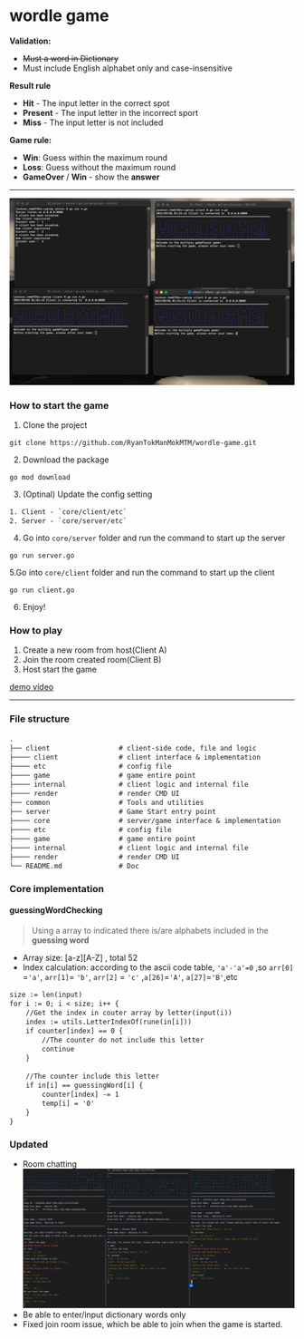 # wordle game
**Validation:**
- ~~Must a word in Dictionary~~
- Must include English alphabet only and case-insensitive

**Result rule**  
- **Hit** - The input letter in the correct spot  
- **Present** - The input letter in the incorrect sport   
- **Miss** - The input letter is not included  

**Game rule:**
- **Win**: Guess within the maximum round
- **Loss**: Guess without the maximum round
- **GameOver** / **Win** - show the **answer**

---
![screenCap](./demo/screen.png)
### How to start the game

1. Clone the project
```
git clone https://github.com/RyanTokManMokMTM/wordle-game.git
```

2. Download the package
```
go mod download
```

3. (Optinal) Update the config setting
```
1. Client - `core/client/etc`
2. Server - `core/server/etc`
```

4. Go into `core/server` folder and run the command to start up the server
```
go run server.go
```

5.Go into `core/client` folder and run the command to start up the client
```
go run client.go
```

6. Enjoy!

### How to play
1. Create a new room from host(Client A)
2. Join the room created room(Client B)
3. Host start the game

[demo video](./demo/demo.mp4)

---

### File structure
```
.  
├── client                 # client-side code, file and logic        
├──── client               # client interface & implementation   
├──── etc                  # config file  
├──── game                 # game entire point    
├──── internal             # client logic and internal file
├──── render               # render CMD UI  
├── common                 # Tools and utilities
├── server                 # Game Start entry point  
├──── core                 # server/game interface & implementation   
├──── etc                  # config file  
├──── game                 # game entire point    
├──── internal             # client logic and internal file
├──── render               # render CMD UI  
└── README.md              # Doc
```

### Core implementation
#### guessingWordChecking   
> Using a array to indicated there is/are alphabets included in the **guessing word**
- Array size: [a-z][A-Z] , total 52
- Index calculation: according to the ascii code table, `'a'-'a'=0` ,so `arr[0]` =`'a'`, `arr[1]`= `'b'`, `arr[2]` = `'c'` ,`a[26]`=`'A'`, `a[27]`=`'B'`,etc

```
size := len(input)
for i := 0; i < size; i++ {
    //Get the index in couter array by letter(input(i))
    index := utils.LetterIndexOf(rune(in[i]))
    if counter[index] == 0 {
        //The counter do not include this letter
        continue
    }
    
    //The counter include this letter
    if in[i] == guessingWord[i] {
        counter[index] -= 1
        temp[i] = '0'
    }
}
```

### Updated
* Room chatting
![room_chat](./demo/update/2024-9-07_roomchat.png)
* Be able to enter/input dictionary words only
* Fixed join room issue, which be able to join when the game is started.